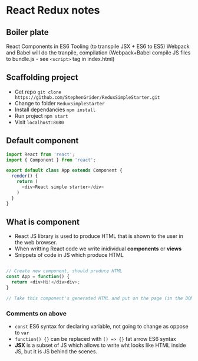 # React Redux notes

## Boiler plate

React Components in ES6
Tooling (to transpile JSX + ES6 to ES5)
Webpack and Babel will do the tranpile, compilation
(Webpack+Babel compile JS files to bundle.js - see `<script>` tag in index.html)

## Scaffolding project

- Get repo `git clone https://github.com/StephenGrider/ReduxSimpleStarter.git`
- Change to folder `ReduxSimpleStarter`
- Install dependancies `npm install`
- Run project `npm start`
- Visit `localhost:8080`

## Default component 

```javascript
import React from 'react';
import { Component } from 'react';

export default class App extends Component {
  render() {
    return (
      <div>React simple starter</div>
    )
  }
}
```

## What is component

- React JS library is used to produce HTML that is shown to the user in the web browser. 
- When writting React code we write inidividual **components** or **views**
- Snippets of code in JS which produce HTML 

```javascript

// Create new component, should produce HTML
const App = function() {
  return <div>Hi!</div>div>;
}

// Take this component's generated HTML and put on the page (in the DOM)

```
### Comments on above

- `const` ES6 syntax for declaring variable, not going to change as oppose to `var`
- `function() {}` can be replaced with `() => {}` fat arrow ES6 syntax
- **JSX** is a subset of JS which allows to write wht looks like HTML inside JS, but it is JS behind the scenes. 
























